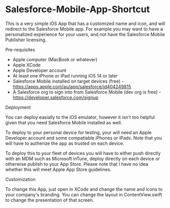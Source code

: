 # Salesforce-Mobile-App-Shortcut

This is a very simple iOS App that has a customized name and icon, and will redirect to the Salesforce Mobile app. For example you may want to have a personalized experience for your users, and not have the Salesforce Mobile Publisher licensing. 

Pre-requisites

* Apple computer (MacBook or whatever)
* Apple XCode
* Apple Developer account
* At least one iPhone or iPad running iOS 14 or later
* Salesforce Mobile installed on target devices (free) - https://apps.apple.com/au/app/salesforce/id404249815
* A Salesforce org to sign into from Salesforce Mobile (dev org is free) - https://developer.salesforce.com/signup



Deployment

You can deploy easially to the iOS emulator, however it isn't too helpful given that you need Salesforce Mobile installed as well.

To deploy to your personal device for testing, your will need an Apple Developer account and some compatiable iPhones or iPads. Note that you will have to autherize the app as trusted on each device.

To deploy this to your fleet of devices you will have to either push directly with an MDM such as Microsoft inTune, deploy directly on each device or otherwise publish to your App Store. Please note that I have no idea whether this will meet Apple App Store guidelines.


Customization

To change this App, just open in XCode and change the name and icons to your company's branding. You can change the layout in ContentView.swift to change the presentation of that screen.
